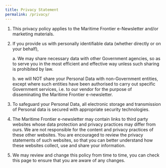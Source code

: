 ```yaml
---
title: Privacy Statement
permalink: /privacy/
---
```

1. This privacy policy applies to the Maritime Frontier e-Newsletter and/or marketing materials.
2. If you provide us with personally identifiable data (whether directly or on your behalf),
	
	a.    We may share necessary data with other Government agencies, so as to serve you in the most efficient and effective way unless such sharing is prohibited by law.
	
	b.   we will NOT share your Personal Data with non-Government entities, except where such entities have been authorised to carry out specific Government services, i.e. to our vendor for the purpose of disseminating the Maritime Frontier e-newsletter.
5. To safeguard your Personal Data, all electronic storage and transmission of Personal data is secured with appropriate security technologies.
6. The Maritime Frontier e-newsletter may contain links to third party websites whose data protection and privacy practices may differ from ours. We are not responsible for the content and privacy practices of these other websites. You are encouraged to review the privacy statements of such websites, so that you can better understand how these websites collect, use and share your information.
7. We may review and change this policy from time to time, you can check this page to ensure that you are aware of any changes.